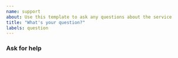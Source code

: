 ```yaml
---
name: support
about: Use this template to ask any questions about the service
title: "What's your question?"
labels: question
---
```


### Ask for help
